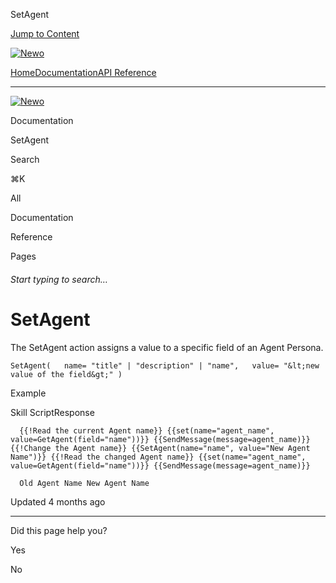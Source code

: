 SetAgent

[Jump to Content](#content)

[![Newo](https://files.readme.io/895bdeef8322f081f6d0f4507a17e414930dfddfddf1de452f458dc00698ca84-small-svgviewer-png-output_9.png)](/)

[Home](/)[Documentation](index.md)[API Reference](/reference)

* * *

[![Newo](https://files.readme.io/895bdeef8322f081f6d0f4507a17e414930dfddfddf1de452f458dc00698ca84-small-svgviewer-png-output_9.png)](/)

Documentation

SetAgent

Search

⌘K

All

Documentation

Reference

Pages

###### Start typing to search…

# SetAgent

The SetAgent action assigns a value to a specific field of an Agent Persona.

`SetAgent(   name= "title" | "description" | "name",   value= "&lt;new value of the field&gt;" )`

Example

Skill ScriptResponse

`   {{!Read the current Agent name}} {{set(name="agent_name", value=GetAgent(field="name"))}} {{SendMessage(message=agent_name)}} {{!Change the Agent name}} {{SetAgent(name="name", value="New Agent Name")}} {{!Read the changed Agent name}} {{set(name="agent_name", value=GetAgent(field="name"))}} {{SendMessage(message=agent_name)}}   `

`   Old Agent Name New Agent Name   `

  

Updated 4 months ago

* * *

Did this page help you?

Yes

No
